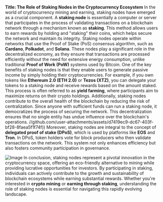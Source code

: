 **Title: The Role of Staking Nodes in the Cryptocurrency Ecosystem**
In the world of cryptocurrency mining and earning, staking nodes have emerged as a crucial component. A **staking node** is essentially a computer or server that participates in the process of validating transactions on a blockchain network through a mechanism known as **staking**. This method allows users to earn rewards by holding and "staking" their coins, which helps secure the network and maintain its integrity.
Staking nodes operate within networks that use the Proof of Stake (PoS) consensus algorithm, such as **Cardano**, **Polkadot**, and **Solana**. These nodes play a significant role in the decentralized economy, as they ensure that transactions are processed efficiently without the need for extensive energy consumption, unlike traditional **Proof of Work (PoW)** systems used by Bitcoin.
One of the key benefits of staking nodes is that they enable users to generate passive income by simply holding their cryptocurrencies. For example, if you own tokens like **Ethereum 2.0 (ETH 2.0)** or **Tezos (XTZ)**, you can delegate your tokens to a staking node and receive rewards based on the amount staked. This process is often referred to as **yield farming**, where participants aim to maximize returns on their crypto holdings.
Additionally, staking nodes contribute to the overall health of the blockchain by reducing the risk of centralization. Since anyone with sufficient funds can run a staking node, it democratizes the process of securing the network. This decentralization ensures that no single entity has undue influence over the blockchain's operations.
 //github.com/user-attachments/assets/d7419ec9-dc67-403f-bf28-8faea5f1f74f))
Moreover, staking nodes are integral to the concept of **delegated proof of stake (DPoS)**, which is used by platforms like **EOS** and **Tron**. In DPoS, token holders vote for block producers who then validate transactions on the network. This system not only enhances efficiency but also fosters community participation in governance.

![Image](https://github.com/user-attachments/assets/d7419ec9-dc67-403f-bf28-8faea5f1f74f)
In conclusion, staking nodes represent a pivotal innovation in the cryptocurrency space, offering an eco-friendly alternative to mining while providing lucrative opportunities for investors. By participating in staking, individuals can actively contribute to the growth and sustainability of blockchain ecosystems while earning substantial rewards. Whether you're interested in **crypto mining** or **earning through staking**, understanding the role of staking nodes is essential for navigating this rapidly evolving landscape.
